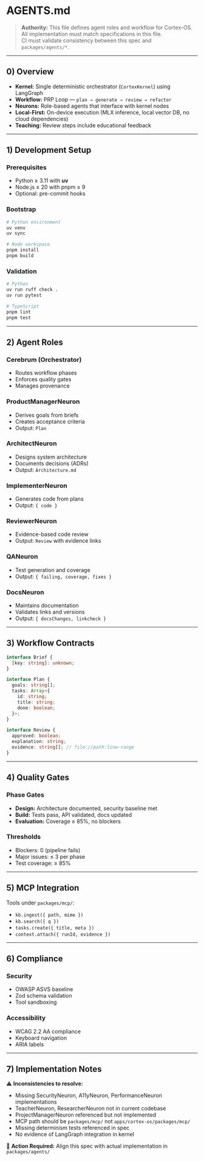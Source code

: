 # AGENTS.md

> **Authority:** This file defines agent roles and workflow for Cortex-OS.  
> All implementation must match specifications in this file.  
> CI must validate consistency between this spec and `packages/agents/*`.

---

## 0) Overview

- **Kernel:** Single deterministic orchestrator (`CortexKernel`) using LangGraph
- **Workflow:** PRP Loop — `plan → generate → review → refactor`
- **Neurons:** Role-based agents that interface with kernel nodes
- **Local-First:** On-device execution (MLX inference, local vector DB, no cloud dependencies)
- **Teaching:** Review steps include educational feedback

---

## 1) Development Setup

### Prerequisites

- Python ≥ 3.11 with **uv**
- Node.js ≥ 20 with pnpm ≥ 9
- Optional: pre-commit hooks

### Bootstrap

```bash
# Python environment
uv venv
uv sync

# Node workspace
pnpm install
pnpm build
```

### Validation

```bash
# Python
uv run ruff check .
uv run pytest

# TypeScript
pnpm lint
pnpm test
```

---

## 2) Agent Roles

### Cerebrum (Orchestrator)

- Routes workflow phases
- Enforces quality gates
- Manages provenance

### ProductManagerNeuron

- Derives goals from briefs
- Creates acceptance criteria
- Output: `Plan`

### ArchitectNeuron

- Designs system architecture
- Documents decisions (ADRs)
- Output: `Architecture.md`

### ImplementerNeuron

- Generates code from plans
- Output: `{ code }`

### ReviewerNeuron

- Evidence-based code review
- Output: `Review` with evidence links

### QANeuron

- Test generation and coverage
- Output: `{ failing, coverage, fixes }`

### DocsNeuron

- Maintains documentation
- Validates links and versions
- Output: `{ docsChanges, linkcheck }`

---

## 3) Workflow Contracts

```typescript
interface Brief {
  [key: string]: unknown;
}

interface Plan {
  goals: string[];
  tasks: Array<{
    id: string;
    title: string;
    done: boolean;
  }>;
}

interface Review {
  approved: boolean;
  explanation: string;
  evidence: string[]; // file://path:line-range
}
```

---

## 4) Quality Gates

### Phase Gates

- **Design:** Architecture documented, security baseline met
- **Build:** Tests pass, API validated, docs updated
- **Evaluation:** Coverage ≥ 85%, no blockers

### Thresholds

- Blockers: 0 (pipeline fails)
- Major issues: ≤ 3 per phase
- Test coverage: ≥ 85%

---

## 5) MCP Integration

Tools under `packages/mcp/`:

- `kb.ingest({ path, mime })`
- `kb.search({ q })`
- `tasks.create({ title, meta })`
- `context.attach({ runId, evidence })`

---

## 6) Compliance

### Security

- OWASP ASVS baseline
- Zod schema validation
- Tool sandboxing

### Accessibility

- WCAG 2.2 AA compliance
- Keyboard navigation
- ARIA labels

---

## 7) Implementation Notes

⚠️ **Inconsistencies to resolve:**

- Missing SecurityNeuron, A11yNeuron, PerformanceNeuron implementations
- TeacherNeuron, ResearcherNeuron not in current codebase
- ProjectManagerNeuron referenced but not implemented
- MCP path should be `packages/mcp/` not `apps/cortex-os/packages/mcp/`
- Missing determinism tests referenced in spec
- No evidence of LangGraph integration in kernel

📍 **Action Required:** Align this spec with actual implementation in `packages/agents/`
